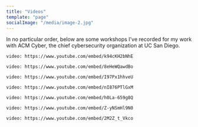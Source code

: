 ```yaml
---
title: "Videos"
template: "page"
socialImage: "/media/image-2.jpg"
---
```


In no particular order, below are some workshops I've recorded for my work with ACM Cyber, the chief cybersecurity
organization at UC San Diego.

`video: https://www.youtube.com/embed/k94cKH2bNhE`


`video: https://www.youtube.com/embed/8eHeWQawdBo`


`video: https://www.youtube.com/embed/I97Px1hhveU`


`video: https://www.youtube.com/embed/nI876PTlGxM`


`video: https://www.youtube.com/embed/h0La-659g8Q`


`video: https://www.youtube.com/embed/Z-yNSmHl9N0`


`video: https://www.youtube.com/embed/2M2Z_t_Vkco`